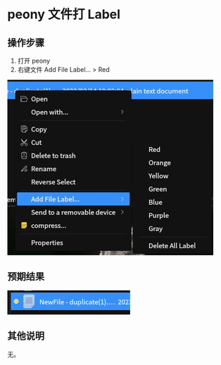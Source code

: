 # peony 文件打 Label

## 操作步骤
1. 打开 peony
2. 右键文件 Add File Label... > Red
   
![peony-文件打-Label-1](./img/peony-文件打-Label-1.png)

## 预期结果

![peony-文件打-Label-2](./img/peony-文件打-Label-2.png)

## 其他说明

无。
